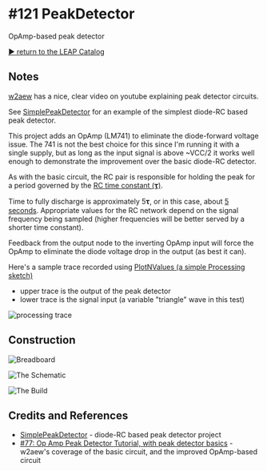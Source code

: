 # #121 PeakDetector

OpAmp-based peak detector


[:arrow_forward: return to the LEAP Catalog](https://leap.tardate.com)

## Notes

[w2aew](https://youtu.be/Fn5kHhNRsz0)
has a nice, clear video on youtube explaining peak detector circuits.

See [SimplePeakDetector](../SimplePeakDetector) for an example of the simplest diode-RC based peak detector.

This project adds an OpAmp (LM741) to eliminate the diode-forward voltage issue.
The 741 is not the best choice for this since I'm running it with a single supply,
but as long as the input signal is above ~VCC/2 it works well enough to demonstrate the improvement
over the basic diode-RC detector.

As with the basic circuit, the RC pair is responsible for holding the peak for a period governed by the [RC time constant (𝛕)](http://en.wikipedia.org/wiki/RC_time_constant).

Time to fully discharge is approximately 5𝛕, or in this case, about [5 seconds](https://www.wolframalpha.com/input/?i=5*10%C2%B5F*100k%CE%A9).
Appropriate values for the RC network depend on the signal frequency being sampled (higher frequencies
will be better served by a shorter time constant).

Feedback from the output node to the inverting OpAmp input will force the OpAmp to eliminate the diode voltage drop in the output (as best it can).

Here's a sample trace recorded using [PlotNValues (a simple Processing sketch)](../../processing/PlotNValues)
* upper trace is the output of the peak detector
* lower trace is the signal input (a variable "triangle" wave in this test)

![processing trace](./assets/processing_trace.png?raw=true)

## Construction

![Breadboard](./assets/PeakDetector_bb.jpg?raw=true)

![The Schematic](./assets/PeakDetector_schematic.jpg?raw=true)

![The Build](./assets/PeakDetector_build.jpg?raw=true)

## Credits and References
* [SimplePeakDetector](../SimplePeakDetector) - diode-RC based peak detector project
* [#77: Op Amp Peak Detector Tutorial, with peak detector basics](https://youtu.be/Fn5kHhNRsz0) - w2aew's coverage of the basic circuit, and the improved OpAmp-based circuit


